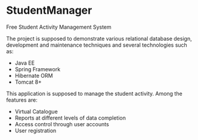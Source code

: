 # StudentManager
Free Student Activity Management System

The project is supposed to demonstrate various relational database design, development and maintenance techniques and several technologies such as:
 - Java EE
 - Spring Framework
 - Hibernate ORM
 - Tomcat 8+
 
This application is supposed to manage the student activity. Among the features are:
 - Virtual Catalogue
 - Reports at different levels of data completion
 - Access control through user accounts
 - User registration
